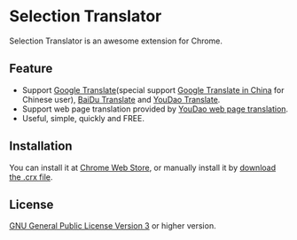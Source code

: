 # Selection Translator

Selection Translator is an awesome extension for Chrome.

## Feature

 + Support [Google Translate](https://translate.google.com/)(special support [Google Translate in China](http://translate.google.cn/) for Chinese user), [BaiDu Translate](http://fanyi.baidu.com/) and [YouDao Translate](http://fanyi.youdao.com/).
 + Support web page translation provided by [YouDao web page translation](http://fanyi.youdao.com/web2/).
 + Useful, simple, quickly and FREE.

## Installation
You can install it at [Chrome Web Store](https://chrome.google.com/webstore/detail/ikhdkkncnoglghljlkmcimlnlhkeamad), or manually install it by [download the .crx file](https://github.com/lmk123/crx-selection-translate/releases/latest).

## License
[GNU General Public License Version 3](https://www.gnu.org/licenses/gpl.html) or higher version.
